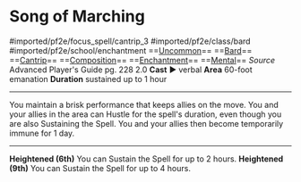 # Song of Marching
#imported/pf2e/focus_spell/cantrip_3 #imported/pf2e/class/bard #imported/pf2e/school/enchantment 
==[Uncommon](uncommon.md)== ==[Bard](rules/traits/bard.md)== ==[Cantrip](cantrip.md)== ==[Composition](composition.md)== ==[Enchantment](enchantment.md)== ==[Mental](mental.md)==
*Source* Advanced Player's Guide pg. 228 2.0
**Cast** ► verbal
**Area** 60-foot emanation
**Duration** sustained up to 1 hour

---
You maintain a brisk performance that keeps allies on the move. You and your allies in the area can Hustle for the spell's duration, even though you are also Sustaining the Spell. You and your allies then become temporarily immune for 1 day.

<hr>

**Heightened (6th)** You can Sustain the Spell for up to 2 hours.
**Heightened (9th)** You can Sustain the Spell for up to 4 hours.